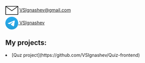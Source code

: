 <a href="mailto:VSIgnashev@gmail.com"><img src="envelope_icon.svg" align="center" height="40" alt="letter-icon"></a> <VSIgnashev@gmail.com></img>
<br>
<a href="t.me/VSIgnashev"><img src="tg_icon.svg" align="center" height="40" alt="letter-icon"> VSIgnashev</img></a>

<h2>My projects:</h2>
<li> [Quz project](https://github.com/VSIgnashev/Quiz-frontend)</li>

<!--
**VSIgnashev/VSIgnashev** is a ✨ _special_ ✨ repository because its `README.md` (this file) appears on your GitHub profile.

Here are some ideas to get you started:

- 🔭 I’m currently working on ...
- 🌱 I’m currently learning ...
- 👯 I’m looking to collaborate on ...
- 🤔 I’m looking for help with ...
- 💬 Ask me about ...
- 📫 How to reach me: ...
- 😄 Pronouns: ...
- ⚡ Fun fact: ...
-->
